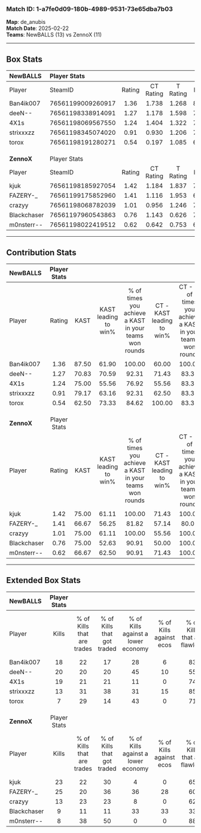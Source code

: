 ### Match ID: 1-a7fe0d09-180b-4989-9531-73e65dba7b03  
**Map**: de_anubis  
**Match Date**: 2025-02-22  
**Teams**: NewBALLS (13) vs ZennoX (11)  

---  

## Box Stats  

| **NewBALLS** | Player Stats      |        |           |          |       |      |       |         |        |      |     |
| :- | :- | :-: | :-: | :-: | :-: | :-: | :-: | :-: | :-: | :-: | :-: |
| Player       | SteamID           | Rating | CT Rating | T Rating | KAST  | ADR  | Kills | Assists | Deaths | K/D  | HS% |
| Ban4ik007    | 76561199009260917 |  1.36  |   1.738   |  1.268   | 87.50 | 87.8 |  18   |    9    |   14   | 1.29 | 38  |
| deeN--       | 76561198338914091 |  1.27  |   1.178   |  1.598   | 70.83 | 90.6 |  20   |    4    |   15   | 1.33 | 55  |
| 4X1s         | 76561198069567550 |  1.24  |   1.404   |  1.322   | 75.00 | 95.1 |  19   |    4    |   17   | 1.12 | 52  |
| strixxxzz    | 76561198345074020 |  0.91  |   0.930   |  1.206   | 79.17 | 43.5 |  13   |    4    |   16   | 0.81 | 61  |
| torox        | 76561198191280271 |  0.54  |   0.197   |  1.085   | 62.50 | 36.3 |   7   |    2    |   16   | 0.44 |  0  |
|              |                   |        |           |          |       |      |       |         |        |      |     |
|              |                   |        |           |          |       |      |       |         |        |      |     |
|              |                   |        |           |          |       |      |       |         |        |      |     |
| **ZennoX**   | Player Stats      |        |           |          |       |      |       |         |        |      |     |
| Player       | SteamID           | Rating | CT Rating | T Rating | KAST  | ADR  | Kills | Assists | Deaths | K/D  | HS% |
| kjuk         | 76561198185927054 |  1.42  |   1.184   |  1.837   | 75.00 | 92.7 |  23   |    4    |   15   | 1.53 | 39  |
| FAZERY-_     | 76561199175852960 |  1.41  |   1.116   |  1.953   | 66.67 | 96.4 |  25   |    2    |   16   | 1.56 | 44  |
| crazyy       | 76561198068782039 |  1.01  |   0.956   |  1.246   | 75.00 | 67.6 |  13   |    6    |   14   | 0.93 | 84  |
| Blackchaser  | 76561197960543863 |  0.76  |   1.143   |  0.626   | 75.00 | 50.8 |   9   |    5    |   16   | 0.56 | 88  |
| m0nsterr--   | 76561198022419512 |  0.62  |   0.642   |  0.753   | 66.67 | 34.9 |   8   |    6    |   16   | 0.50 | 37  |
---  

## Contribution Stats  

| **NewBALLS** | Player Stats |       |                      |                                                        |                           |                                                             |                          |                                                            |
| :- | :-: | :-: | :-: | :-: | :-: | :-: | :-: | :-: |
| Player       |    Rating    | KAST  | KAST leading to win% | % of times you achieve a KAST in your teams won rounds | CT - KAST leading to win% | CT - % of times you achieve a KAST in your teams won rounds | T - KAST leading to win% | T - % of times you achieve a KAST in your teams won rounds |
| Ban4ik007    |     1.36     | 87.50 |        61.90         |                         100.00                         |           60.00           |                           100.00                            |          63.64           |                           100.00                           |
| deeN--       |     1.27     | 70.83 |        70.59         |                         92.31                          |           71.43           |                            83.33                            |          70.00           |                           100.00                           |
| 4X1s         |     1.24     | 75.00 |        55.56         |                         76.92                          |           55.56           |                            83.33                            |          55.56           |                           71.43                            |
| strixxxzz    |     0.91     | 79.17 |        63.16         |                         92.31                          |           62.50           |                            83.33                            |          63.64           |                           100.00                           |
| torox        |     0.54     | 62.50 |        73.33         |                         84.62                          |          100.00           |                            83.33                            |          60.00           |                           85.71                            |
|              |              |       |                      |                                                        |                           |                                                             |                          |                                                            |
|              |              |       |                      |                                                        |                           |                                                             |                          |                                                            |
|              |              |       |                      |                                                        |                           |                                                             |                          |                                                            |
| **ZennoX**   | Player Stats |       |                      |                                                        |                           |                                                             |                          |                                                            |
| Player       |    Rating    | KAST  | KAST leading to win% | % of times you achieve a KAST in your teams won rounds | CT - KAST leading to win% | CT - % of times you achieve a KAST in your teams won rounds | T - KAST leading to win% | T - % of times you achieve a KAST in your teams won rounds |
| kjuk         |     1.42     | 75.00 |        61.11         |                         100.00                         |           71.43           |                           100.00                            |          54.55           |                           100.00                           |
| FAZERY-_     |     1.41     | 66.67 |        56.25         |                         81.82                          |           57.14           |                            80.00                            |          55.56           |                           83.33                            |
| crazyy       |     1.01     | 75.00 |        61.11         |                         100.00                         |           55.56           |                           100.00                            |          66.67           |                           100.00                           |
| Blackchaser  |     0.76     | 75.00 |        52.63         |                         90.91                          |           50.00           |                           100.00                            |          55.56           |                           83.33                            |
| m0nsterr--   |     0.62     | 66.67 |        62.50         |                         90.91                          |           71.43           |                           100.00                            |          55.56           |                           83.33                            |
---  

## Extended Box Stats  

| **NewBALLS** | Player Stats |                            |                            |                                    |                         |                              |                                 |        |                             |                                     |                          |                               |                            |
| :- | :-: | :-: | :-: | :-: | :-: | :-: | :-: | :-: | :-: | :-: | :-: | :-: | :-: |
| Player       |    Kills     | % of Kills that are trades | % of Kills that got traded | % of Kills against a lower economy | % of Kills against ecos | % of Kills that are flawless | % of Kills that are close duels | Deaths | % of Deaths that get traded | % of Deaths against a lower economy | % of Deaths against ecos | % of Deaths that are flawless | % of Deaths that are close |
| Ban4ik007    |      18      |             22             |             17             |                 28                 |            6            |              83              |                6                |   14   |             43              |                 36                  |            7             |              50               |             7              |
| deeN--       |      20      |             20             |             20             |                 45                 |           10            |              55              |                5                |   15   |             27              |                 20                  |            7             |              47               |             7              |
| 4X1s         |      19      |             21             |             21             |                 11                 |            0            |              74              |                5                |   17   |             24              |                 29                  |            6             |              59               |             6              |
| strixxxzz    |      13      |             31             |             38             |                 31                 |           15            |              85              |                0                |   16   |             38              |                 19                  |            0             |              69               |             0              |
| torox        |      7       |             29             |             14             |                 43                 |            0            |              71              |                0                |   16   |             25              |                 19                  |            0             |              81               |             0              |
|              |              |                            |                            |                                    |                         |                              |                                 |        |                             |                                     |                          |                               |                            |
|              |              |                            |                            |                                    |                         |                              |                                 |        |                             |                                     |                          |                               |                            |
|              |              |                            |                            |                                    |                         |                              |                                 |        |                             |                                     |                          |                               |                            |
| **ZennoX**   | Player Stats |                            |                            |                                    |                         |                              |                                 |        |                             |                                     |                          |                               |                            |
| Player       |    Kills     | % of Kills that are trades | % of Kills that got traded | % of Kills against a lower economy | % of Kills against ecos | % of Kills that are flawless | % of Kills that are close duels | Deaths | % of Deaths that get traded | % of Deaths against a lower economy | % of Deaths against ecos | % of Deaths that are flawless | % of Deaths that are close |
| kjuk         |      23      |             22             |             30             |                 4                  |            0            |              65              |                4                |   15   |             20              |                  7                  |            0             |              80               |             0              |
| FAZERY-_     |      25      |             20             |             36             |                 36                 |           28            |              60              |                0                |   16   |             25              |                 13                  |            6             |              75               |             0              |
| crazyy       |      13      |             23             |             23             |                 8                  |            0            |              62              |                0                |   14   |             21              |                 14                  |            7             |              64               |             0              |
| Blackchaser  |      9       |             11             |             11             |                 33                 |           33            |              33              |               22                |   16   |             25              |                 13                  |            6             |              69               |             19             |
| m0nsterr--   |      8       |             38             |             50             |                 0                  |            0            |              88              |                0                |   16   |             19              |                  6                  |            0             |              81               |             0              |

